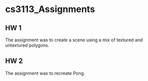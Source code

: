 # cs3113_Assignments

## HW 1
The assignment was to create a scene using a mix of textured and untextured polygons. 

## HW 2
The assignment was to recreate Pong.
